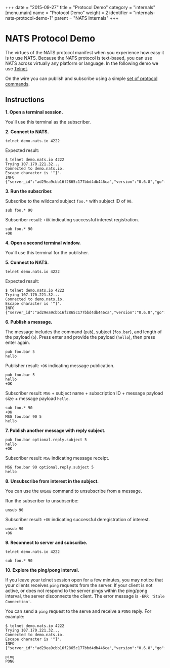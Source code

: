 +++
date = "2015-09-27"
title = "Protocol Demo"
category = "internals"
[menu.main]
  name = "Protocol Demo"
  weight = 2
  identifier = "internals-nats-protocol-demo-1"
  parent = "NATS Internals"
+++

# NATS Protocol Demo

The virtues of the NATS protocol manifest when you experience how easy it is to use NATS. Because the NATS protocol is text-based, you can use NATS across virtually any platform or language. In the following demo we use [Telnet](https://en.wikipedia.org/wiki/Telnet).

On the wire you can publish and subscribe using a simple [set of protocol commands](/documentation/internals/nats-protocol/).

## Instructions

**1. Open a terminal session.**

You'll use this terminal as the subscriber.

**2. Connect to NATS.**

```
telnet demo.nats.io 4222
```

Expected result:

```
$ telnet demo.nats.io 4222
Trying 107.170.221.32...
Connected to demo.nats.io.
Escape character is '^]'.
INFO {"server_id":"ad29ea9cbb16f2865c177bbd4db446ca","version":"0.6.8","go":"go1.5.1","host":"0.0.0.0","port":4222,"auth_required":false,"ssl_required":false,"max_payload":1048576}
```

**3. Run the subscriber.**

Subscribe to the wildcard subject `foo.*` with subject ID of `90`.

```
sub foo.* 90
```

Subscriber result: `+OK` indicating successful interest registration.

```
sub foo.* 90
+OK
```

**4. Open a second terminal window.**

You'll use this terminal for the publisher.

**5. Connect to NATS.**

```
telnet demo.nats.io 4222
```

Expected result:

```
$ telnet demo.nats.io 4222
Trying 107.170.221.32...
Connected to demo.nats.io.
Escape character is '^]'.
INFO {"server_id":"ad29ea9cbb16f2865c177bbd4db446ca","version":"0.6.8","go":"go1.5.1","host":"0.0.0.0","port":4222,"auth_required":false,"ssl_required":false,"max_payload":1048576}
```

**6. Publish a message.**

The message includes the command (`pub`), subject (`foo.bar`), and length of the payload (`5`). Press enter and provide the payload (`hello`), then press enter again.

```
pub foo.bar 5
hello
```

Publisher result: `+OK` indicating message publication.

```
pub foo.bar 5
hello
+OK
```

Subscriber result: `MSG` + subject name + subscription ID + message payload size + message payload `hello`.

```
sub foo.* 90
+OK
MSG foo.bar 90 5
hello
```

**7. Publish another message with reply subject.**

```
pub foo.bar optional.reply.subject 5
hello
+OK
```

Subscriber result: `MSG` indicating message receipt.

```
MSG foo.bar 90 optional.reply.subject 5
hello
```

**8. Unsubscribe from interest in the subject.**

You can use the `UNSUB` command to unsubscribe from a message.

Run the subscriber to unsubscribe:

```
unsub 90 
```

Subscriber result: `+OK` indicating successful deregistration of interest.

```
unsub 90
+OK
```

**9. Reconnect to server and subscribe.**

```
telnet demo.nats.io 4222
```

```
sub foo.* 90
```

**10. Explore the ping/pong interval.**

If you leave your telnet session open for a few minutes, you may notice that your clients receives `ping` requests from the server. If your client is not active, or does not respond to the server pings within the ping/pong interval, the server disconnects the client. The error message is `-ERR 'Stale Connection'`.

You can send a `ping` request to the serve and receive a `PONG` reply. For example:

```
$ telnet demo.nats.io 4222
Trying 107.170.221.32...
Connected to demo.nats.io.
Escape character is '^]'.
INFO {"server_id":"ad29ea9cbb16f2865c177bbd4db446ca","version":"0.6.8","go":"go1.5.1","host":"0.0.0.0","port":4222,"auth_required":false,"ssl_required":false,"max_payload":1048576}

ping
PONG
```
